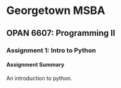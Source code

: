# Georgetown MSBA
## OPAN 6607: Programming II
### Assignment 1: Intro to Python

#### Assignment Summary
An introduction to python.
